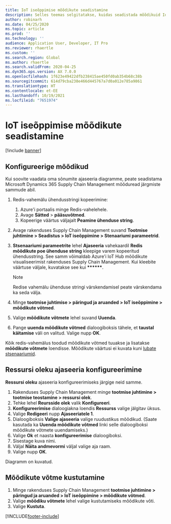 ```yaml
---
title: IoT iseõppimise mõõdikute seadistamine
description: Selles teemas selgitatakse, kuidas seadistada mõõdikuid IoT iseõppimise jaoks.
author: robinarh
ms.date: 04/25/2020
ms.topic: article
ms.prod: ''
ms.technology: ''
audience: Application User, Developer, IT Pro
ms.reviewer: rhaertle
ms.custom: ''
ms.search.region: Global
ms.author: rhaertle
ms.search.validFrom: 2020-04-25
ms.dyn365.ops.version: AX 7.0.0
ms.openlocfilehash: 1f623e49422dfb238415ae450fd0ab354b68c38b
ms.sourcegitcommit: 614d79cba238e466d445767a7d0a012e785a9861
ms.translationtype: HT
ms.contentlocale: et-EE
ms.lasthandoff: 10/19/2021
ms.locfileid: "7651974"
---
```

# <a name="set-up-metrics-for-iot-intelligence"></a>IoT iseõppimise mõõdikute seadistamine

[!include [banner](../../includes/banner.md)]

## <a name="configure-metrics"></a>Konfigureerige mõõdikud

Kui soovite vaadata oma sõnumite ajaseeria diagramme, peate seadistama Microsoft Dynamics 365 Supply Chain Management mõõduread järgmiste sammude abil.

1. Redis-vahemälu ühendusstringi kopeerimine:

    1. Azure'i portaalis minge Redis-vahelehele.
    2. Avage **Sätted** \> **pääsuvõtmed**.
    3. Kopeerige väärtus väljajalt **Peamine ühenduse string**.

2. Avage rakenduses Supply Chain Management suvand **Tootmise juhtimine \> Seadistus \> IoT iseõppimine \> Stenaariumi parameetrid**.
3. **Stsenaariumi parameetrite** lehel **Ajaseeria** vahekaardil **Redis mõõdikute poe ühenduse string** kleepige varem kopeeritud ühendusstring. See samm võimaldab Azure'i IoT Hub mõõdikute visualiseerimist rakenduses Supply Chain Management. Kui kleebite väärtuse väljale, kuvatakse see kui **\*\*\*\*\*\***.

    > [!NOTE]
    > Redise vahemälu ühenduse stringi värskendamisel peate värskendama ka seda välja.

4. Minge **tootmise juhtimise \> päringud ja aruanded \> IoT iseõppimine \> mõõdikute võtmed**.
5. Valige **mõõdikute võtmete** lehel suvand **Uuenda**.
6. Pange **uuenda mõõdikute võtmed** dialoogiboksis tähele, et **taustal käitamise** väli on valitud. Valige nupp **OK**.

Kõik redis-vahemälus toodud mõõdikute võtmed tuuakse ja lisatakse **mõõdikute võtmete** loendisse. Mõõdikute väärtusi ei kuvata kuni [lubate stsenaariumid](iot-scenario-setup.md).

## <a name="configure-the-resource-status-time-series"></a>Ressursi oleku ajaseeria konfigureerimine

**Ressursi oleku** ajaseeria konfigureerimiseks järgige neid samme.

1. Rakenduses Supply Chain Management minge **tootmise juhtimine \> tootmise teostamine \> ressursi olek**.
2. Tehke lehel **Reursside olek** valik **Konfigureeri**.
2. **Konfigureerimise** dialoogiakna loendis **Ressurss** valige jälgitav üksus.
3. Valige **Redigeeri** nupp **Ajaseeriatele 1**.
4. Dialoogiboksis **Valige ajaseeria** valige ruudustikus mõõdikud. (Saate kasutada ka **Uuenda mõõdikute võtmed** linki selle dialoogiboksi mõõdikute võtmete uuendamiseks.)
5. Valige **Ok** et naasta **konfigureerimise** dialoogiboksi.
6. Sisestage kuva nimi.
7. Väljal **Näita andmevormi** väljal valige aja raam.
8. Valige nupp **OK**.

Diagramm on kuvatud.

## <a name="delete-a-metric-key"></a>Mõõdikute võtme kustutamine

1. Minge rakenduses Supply Chain Management **tootmise juhtimine \> päringud ja aruanded \> IoT iseõppimine \> mõõdikute võtmed**.
2. Valige **mõõdiku võtmete** lehel valige kustutamiseks mõõdikute võti.
3. Valige **Kustuta**.


[!INCLUDE[footer-include](../../includes/footer-banner.md)]
